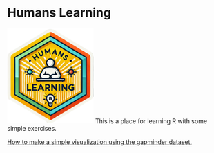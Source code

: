 # Humans Learning
<img src="https://github.com/EnCompass-Worldwide/Humans-Learning/blob/main/prep/humanslearning.png" width = "200"> 
This is a place for learning R with some simple exercises. 

[How to make a simple visualization using the gapminder dataset.](https://encompass-worldwide.github.io/Humans-Learning/lesson1_gapminder.html)
